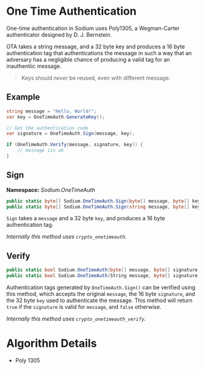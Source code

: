 # One Time Authentication

One-time authentication in Sodium uses Poly1305, a Wegman-Carter authenticator designed by D. J. Bernstein.

OTA takes a string message, and a 32 byte key and produces a 16 byte authentication tag that authentications the message in such a way that an adversary has a negligible chance of producing a valid tag for an inauthentiic message.

> Keys should _never_ be reused, even with different message.

## Example

```C#
string message = "Hello, World!";
var key = OneTimeAuth.GenerateKey();

// Get the authentication code
var signature = OneTimeAuth.Sign(message, key);

if (OneTimeAuth.Verify(message, signature, key)) {
    // message iis ok
}
```

## Sign

__Namespace:__ _Sodium.OneTimeAuth_

```C#
public static byte[] Sodium.OneTimeAuth.Sign(byte[] message, byte[] key);
public static byte[] Sodium.OneTimeAuth.Sign(string message, byte[] key);
```

`Sign` takes a `message` and a 32 byte `key`, and produces a 16 byte authentication tag.

_Internally this method uses `crypto_onetimeauth`._

## Verify

```C#
public static bool Sodium.OneTimeAuth(byte[] message, byte[] signature, byte[] key);
public static bool Sodium.OneTimeAuth(String message, byte[] signature, byte[] key);
```

Authentication tags generated by `OneTimeAuth.Sign()` can be verified using this method, which accepts the original `message`, the 16 byte `signature`, and the 32 byte `key` used to authenticate the message. This method will return `true` if the `signature` is valid for `message`, and `false` otherwise.

_Internally this method uses `crypto_onetimeauth_verify`._
# Algorithm Details
- Poly 1305